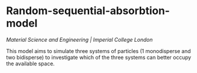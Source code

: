 # Random-sequential-absorbtion-model
*Material Science and Engineering | Imperial College London* 

This model aims to simulate three systems of particles (1 monodisperse and two bidisperse) to investigate which of the three systems can better occupy the available space.
